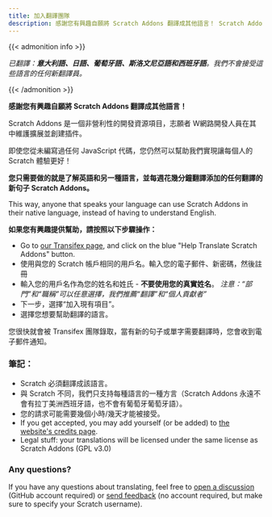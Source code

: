 ```yaml
---
title: 加入翻譯團隊
description: 感謝您有興趣自願將 Scratch Addons 翻譯成其他語言！ Scratch Addons 是一個非營利性的開發資源項目，志願者 網路開發人員在其中維護擴展並創建插件。
---
```


{{< admonition info >}}

_已翻譯：**意大利語、日語、葡萄牙語、斯洛文尼亞語和西班牙語**。我們不會接受這些語言的任何新翻譯員。_

{{< /admonition >}}

**感謝您有興趣自願將 Scratch Addons 翻譯成其他語言！**

Scratch Addons 是一個非營利性的開發資源項目，志願者 W網路開發人員在其中維護擴展並創建插件。

即使您從未編寫過任何 JavaScript 代碼，您仍然可以幫助我們實現讓每個人的 Scratch 體驗更好！

**您只需要做的就是了解英語和另一種語言，並每週花幾分鐘翻譯添加的任何翻譯的新句子 Scratch Addons。**

This way, anyone that speaks your language can use Scratch Addons in their native language, instead of having to understand English.

**如果您有興趣提供幫助，請按照以下步驟操作：**

- Go to [our Transifex page](https://app.transifex.com/scratch-addons/scratch-addons-extension/), and click on the blue "Help Translate Scratch Addons" button.
- 使用與您的 Scratch 帳戶相同的用戶名。輸入您的電子郵件、新密碼，然後註冊
- 輸入您的用戶名作為您的姓名和姓氏 - **不要使用您的真實姓名**。
_注意：“部門”和“職稱”可以任意選擇，我們推薦“翻譯”和“個人貢獻者”_
- 下一步，選擇“加入現有項目”。
- 選擇您想要幫助翻譯的語言。

您很快就會被 Transifex 團隊錄取，當有新的句子或單字需要翻譯時，您會收到電子郵件通知。

### 筆記：

- Scratch 必須翻譯成該語言。
- 與 Scratch 不同，我們只支持每種語言的一種方言（Scratch Addons 永遠不會有拉丁美洲西班牙語，也不會有葡萄牙葡萄牙語）。
- 您的請求可能需要幾個小時/幾天才能被接受。
- If you get accepted, you may add yourself (or be added) to [the website's credits page](/credits).
- Legal stuff: your translations will be licensed under the same license as Scratch Addons (GPL v3.0)

### Any questions?

If you have any questions about translating, feel free to [open a discussion](https://github.com/ScratchAddons/ScratchAddons/discussions) (GitHub account required) or [send feedback](/feedback) (no account required, but make sure to specify your Scratch username).
